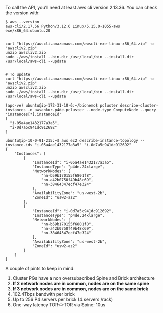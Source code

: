 To call the API, you’ll need at least aws cli version 2.13.36. You can check the version with:

```
$ aws --version
aws-cli/2.17.56 Python/3.12.6 Linux/5.15.0-1055-aws exe/x86_64.ubuntu.20


curl "https://awscli.amazonaws.com/awscli-exe-linux-x86_64.zip" -o "awscliv2.zip"
unzip awscliv2.zip
sudo ./aws/install --bin-dir /usr/local/bin --install-dir /usr/local/aws-cli --update


# To update
curl "https://awscli.amazonaws.com/awscli-exe-linux-x86_64.zip" -o "awscliv2.zip"
unzip awscliv2.zip
sudo ./aws/install --bin-dir /usr/local/bin --install-dir /usr/local/aws-cli --update
```
```
(apc-ve) ubuntu@ip-172-31-10-6:~/bionemo$ pcluster describe-cluster-instances -n awsankur-p4de-pcluster --node-type ComputeNode --query 'instances[*].instanceId'
[
  "i-05a4ae1432177a3a5",
  "i-0d7a5c941dc912692"
]

ubuntu@ip-10-0-91-215:~$ aws ec2 describe-instance-topology --instance-ids "i-05a4ae1432177a3a5" "i-0d7a5c941dc912692"
{
    "Instances": [
        {
            "InstanceId": "i-05a4ae1432177a3a5",
            "InstanceType": "p4de.24xlarge",
            "NetworkNodes": [
                "nn-b59b170155f6801f8",
                "nn-a42b0750f49b48c69",
                "nn-38464347ecf47e324"
            ],
            "AvailabilityZone": "us-west-2b",
            "ZoneId": "usw2-az2"
        },
        {
            "InstanceId": "i-0d7a5c941dc912692",
            "InstanceType": "p4de.24xlarge",
            "NetworkNodes": [
                "nn-b59b170155f6801f8",
                "nn-a42b0750f49b48c69",
                "nn-38464347ecf47e324"
            ],
            "AvailabilityZone": "us-west-2b",
            "ZoneId": "usw2-az2"
        }
    ]
}
```
A couple of pints to keep in mind:

1. Cluster PGs have a non oversubscribed Spine and Brick architecture
2. **If 2 network nodes are in common, nodes are on the same spine**
3. **If 3 network nodes are in common, nodes are on the same brick**
4. 102.4Tbps bandwith per brick
5. Up to 256 P4 servers per brick (4 servers /rack)
6. One-way latency TOR<>TOR via Spine: 10us

